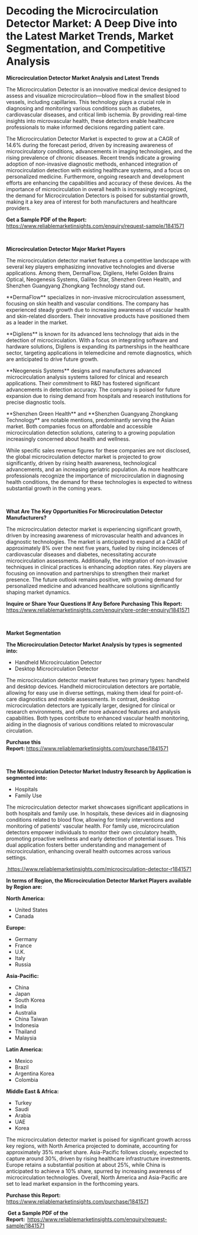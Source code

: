 <p><h1>Decoding the Microcirculation Detector Market: A Deep Dive into the Latest Market Trends, Market Segmentation, and Competitive Analysis</h1></p><p><strong>Microcirculation Detector Market Analysis and Latest Trends</strong></p>
<p><p>The Microcirculation Detector is an innovative medical device designed to assess and visualize microcirculation—blood flow in the smallest blood vessels, including capillaries. This technology plays a crucial role in diagnosing and monitoring various conditions such as diabetes, cardiovascular diseases, and critical limb ischemia. By providing real-time insights into microvascular health, these detectors enable healthcare professionals to make informed decisions regarding patient care.</p><p>The Microcirculation Detector Market is expected to grow at a CAGR of 14.6% during the forecast period, driven by increasing awareness of microcirculatory conditions, advancements in imaging technologies, and the rising prevalence of chronic diseases. Recent trends indicate a growing adoption of non-invasive diagnostic methods, enhanced integration of microcirculation detection with existing healthcare systems, and a focus on personalized medicine. Furthermore, ongoing research and development efforts are enhancing the capabilities and accuracy of these devices. As the importance of microcirculation in overall health is increasingly recognized, the demand for Microcirculation Detectors is poised for substantial growth, making it a key area of interest for both manufacturers and healthcare providers.</p></p>
<p><strong>Get a Sample PDF of the Report:&nbsp;</strong> <a href="https://www.reliablemarketinsights.com/enquiry/request-sample/1841571?utm_campaign=3020&utm_medium=2&utm_source=Github&utm_content=ia&utm_term=14042025&utm_id=microcirculation-detector">https://www.reliablemarketinsights.com/enquiry/request-sample/1841571</a></p>
<p>&nbsp;</p>
<p><strong>Microcirculation Detector Major Market Players</strong></p>
<p><p>The microcirculation detector market features a competitive landscape with several key players emphasizing innovative technologies and diverse applications. Among them, DermaFlow, Digilens, Hefei Golden Brains Optical, Neogenesis Systems, Galileo Star, Shenzhen Green Health, and Shenzhen Guangyang Zhongkang Technology stand out.</p><p>**DermaFlow** specializes in non-invasive microcirculation assessment, focusing on skin health and vascular conditions. The company has experienced steady growth due to increasing awareness of vascular health and skin-related disorders. Their innovative products have positioned them as a leader in the market.</p><p>**Digilens** is known for its advanced lens technology that aids in the detection of microcirculation. With a focus on integrating software and hardware solutions, Digilens is expanding its partnerships in the healthcare sector, targeting applications in telemedicine and remote diagnostics, which are anticipated to drive future growth.</p><p>**Neogenesis Systems** designs and manufactures advanced microcirculation analysis systems tailored for clinical and research applications. Their commitment to R&D has fostered significant advancements in detection accuracy. The company is poised for future expansion due to rising demand from hospitals and research institutions for precise diagnostic tools.</p><p>**Shenzhen Green Health** and **Shenzhen Guangyang Zhongkang Technology** are notable mentions, predominantly serving the Asian market. Both companies focus on affordable and accessible microcirculation detection solutions, catering to a growing population increasingly concerned about health and wellness. </p><p>While specific sales revenue figures for these companies are not disclosed, the global microcirculation detector market is projected to grow significantly, driven by rising health awareness, technological advancements, and an increasing geriatric population. As more healthcare professionals recognize the importance of microcirculation in diagnosing health conditions, the demand for these technologies is expected to witness substantial growth in the coming years.</p></p>
<p>&nbsp;</p>
<p><strong>What Are The Key Opportunities For Microcirculation Detector Manufacturers?</strong></p>
<p><p>The microcirculation detector market is experiencing significant growth, driven by increasing awareness of microvascular health and advances in diagnostic technologies. The market is anticipated to expand at a CAGR of approximately 8% over the next five years, fueled by rising incidences of cardiovascular diseases and diabetes, necessitating accurate microcirculation assessments. Additionally, the integration of non-invasive techniques in clinical practices is enhancing adoption rates. Key players are focusing on innovation and partnerships to strengthen their market presence. The future outlook remains positive, with growing demand for personalized medicine and advanced healthcare solutions significantly shaping market dynamics.</p></p>
<p><strong>Inquire or Share Your Questions If Any Before Purchasing This Report:</strong> <a href="https://www.reliablemarketinsights.com/enquiry/pre-order-enquiry/1841571?utm_campaign=3020&utm_medium=2&utm_source=Github&utm_content=ia&utm_term=14042025&utm_id=microcirculation-detector">https://www.reliablemarketinsights.com/enquiry/pre-order-enquiry/1841571</a></p>
<p>&nbsp;</p>
<p><strong>Market Segmentation</strong></p>
<p><strong>The Microcirculation Detector Market Analysis by types is segmented into:</strong></p>
<p><ul><li>Handheld Microcirculation Detector</li><li>Desktop Microcirculation Detector</li></ul></p>
<p><p>The microcirculation detector market features two primary types: handheld and desktop devices. Handheld microcirculation detectors are portable, allowing for easy use in diverse settings, making them ideal for point-of-care diagnostics and mobile assessments. In contrast, desktop microcirculation detectors are typically larger, designed for clinical or research environments, and offer more advanced features and analysis capabilities. Both types contribute to enhanced vascular health monitoring, aiding in the diagnosis of various conditions related to microvascular circulation.</p></p>
<p><strong>Purchase this Report:&nbsp;</strong><a href="https://www.reliablemarketinsights.com/purchase/1841571?utm_campaign=3020&utm_medium=2&utm_source=Github&utm_content=ia&utm_term=14042025&utm_id=microcirculation-detector">https://www.reliablemarketinsights.com/purchase/1841571</a></p>
<p>&nbsp;</p>
<p><strong>The Microcirculation Detector Market Industry Research by Application is segmented into:</strong></p>
<p><ul><li>Hospitals</li><li>Family Use</li></ul></p>
<p><p>The microcirculation detector market showcases significant applications in both hospitals and family use. In hospitals, these devices aid in diagnosing conditions related to blood flow, allowing for timely interventions and monitoring of patients' vascular health. For family use, microcirculation detectors empower individuals to monitor their own circulatory health, promoting proactive wellness and early detection of potential issues. This dual application fosters better understanding and management of microcirculation, enhancing overall health outcomes across various settings.</p></p>
<p><a href="https://www.reliablemarketinsights.com/microcirculation-detector-r1841571?utm_campaign=3020&utm_medium=2&utm_source=Github&utm_content=ia&utm_term=14042025&utm_id=microcirculation-detector">&nbsp;https://www.reliablemarketinsights.com/microcirculation-detector-r1841571</a></p>
<p><strong>In terms of Region, the Microcirculation Detector Market Players available by Region are:</strong></p>
<p>
    <p> <strong> North America: </strong>
        <ul>
            <li>United States</li>
            <li>Canada</li>
        </ul>
        </p> 
    <p> <strong> Europe: </strong>
        <ul>
            <li>Germany</li>
            <li>France</li>
            <li>U.K.</li>
            <li>Italy</li>
            <li>Russia</li>
        </ul>
        </p> 
    <p> <strong> Asia-Pacific: </strong>
        <ul>
            <li>China</li>
            <li>Japan</li>
            <li>South Korea</li>
            <li>India</li>
            <li>Australia</li>
            <li>China Taiwan</li>
            <li>Indonesia</li>
            <li>Thailand</li>
            <li>Malaysia</li>
        </ul>
        </p> 
    <p> <strong> Latin America: </strong>
        <ul>
            <li>Mexico</li>
            <li>Brazil</li>
            <li>Argentina Korea</li>
            <li>Colombia</li>
        </ul>
        </p> 
    <p> <strong> Middle East & Africa: </strong>
        <ul>
            <li>Turkey</li>
            <li>Saudi</li>
            <li>Arabia</li>
            <li>UAE</li>
            <li>Korea</li>
        </ul>
    </p>
    </p>
<p><p>The microcirculation detector market is poised for significant growth across key regions, with North America projected to dominate, accounting for approximately 35% market share. Asia-Pacific follows closely, expected to capture around 30%, driven by rising healthcare infrastructure investments. Europe retains a substantial position at about 25%, while China is anticipated to achieve a 10% share, spurred by increasing awareness of microcirculation technologies. Overall, North America and Asia-Pacific are set to lead market expansion in the forthcoming years.</p></p>
<p><strong>Purchase this Report: </strong><a href="https://www.reliablemarketinsights.com/purchase/1841571?utm_campaign=3020&utm_medium=2&utm_source=Github&utm_content=ia&utm_term=14042025&utm_id=microcirculation-detector">https://www.reliablemarketinsights.com/purchase/1841571</a></p>
<p>&nbsp;<strong>Get a Sample PDF of the Report:&nbsp;&nbsp;</strong><a href="https://www.reliablemarketinsights.com/enquiry/request-sample/1841571?utm_campaign=3020&utm_medium=2&utm_source=Github&utm_content=ia&utm_term=14042025&utm_id=microcirculation-detector">https://www.reliablemarketinsights.com/enquiry/request-sample/1841571</a></p>
<p><strong></strong></p>
<p><p></p><p></p><p></p></p>